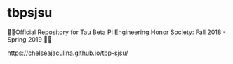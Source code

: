 # tbpsjsu
💙💛Official Repository for Tau Beta Pi Engineering Honor Society: Fall 2018 - Spring 2019 💙💛

https://chelseajaculina.github.io/tbp-sjsu/
